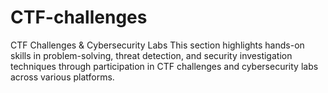 # CTF-challenges
CTF Challenges &amp; Cybersecurity Labs This section highlights hands-on skills in problem-solving, threat detection, and security investigation techniques through participation in CTF challenges and cybersecurity labs across various platforms.
